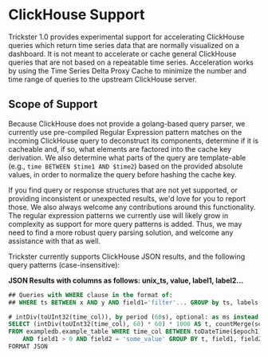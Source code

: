 # ClickHouse Support

Trickster 1.0 provides experimental support for accelerating ClickHouse queries which return time series data that are normally visualized on a dashboard. It is not meant to accelerate or cache general ClickHouse queries that are not based on a repeatable time series. Acceleration works by using the Time Series Delta Proxy Cache to minimize the number and time range of queries to the upstream ClickHouse server.

## Scope of Support

Because ClickHouse does not provide a golang-based query parser, we currently use pre-compiled Regular Expression pattern matches on the incoming ClickHouse query to deconstruct its components, determine if it is cacheable and, if so, what elements are factored into the cache key derivation. We also determine what parts of the query are template-able (e.g., `time BETWEEN $time1 AND $time2`) based on the provided absolute values, in order to normalize the query before hashing the cache key.

If you find query or response structures that are not yet supported, or providing inconsistent or unexpected results, we'd love for you to report those. We also always welcome any contributions around this functionality. The regular expression patterns we currently use will likely grow in complexity as support for more query patterns is added. Thus, we may need to find a more robust query parsing solution, and welcome any assistance with that as well.

Trickster currently supports ClickHouse JSON results, and the following query patterns (case-insensitive):

**JSON Results with columns as follows: unix_ts, value, label1, label2...**

```sql
## Queries with WHERE clause in the format of:
## WHERE ts BETWEEN x AND y AND field1='filter'... GROUP by ts, labels ORDER BY ts, labels

# intDiv(toUInt32(time_col)), by period (60s), optional: as ms instead of secs ('* 1000')
SELECT (intDiv(toUInt32(time_col), 60) * 60) * 1000 AS t, countMerge(some_count) AS cnt, field1, field2
FROM exampledb.example_table WHERE time_col BETWEEN toDateTime($epoch1) AND toDateTime($epoch2)
	AND field1 > 0 AND field2 = 'some_value' GROUP BY t, field1, field2 ORDER BY t, field1, field2
FORMAT JSON
```
